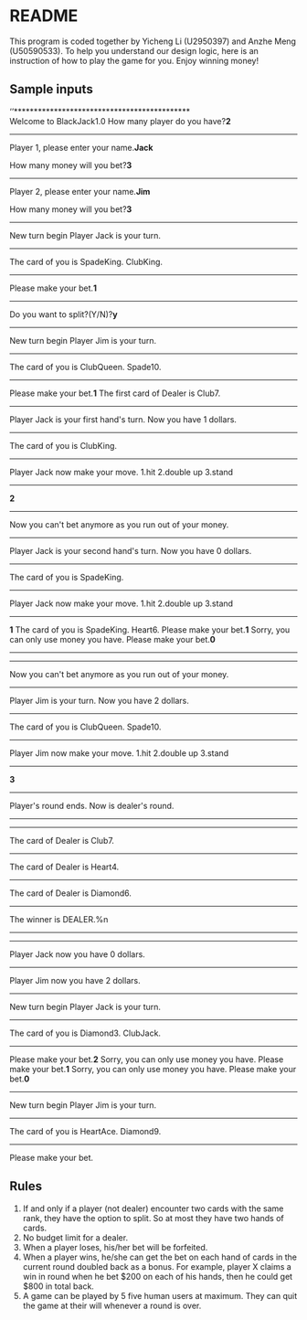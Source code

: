 # README


This program is coded together by Yicheng Li (U2950397) and Anzhe Meng (U50590533). 
To help you understand our design logic, here is an instruction of how to play the game for you.
Enjoy winning money!

## Sample inputs
‘’********************************************  
Welcome to BlackJack1.0
How many player do you have?**2**
**********************************************************
Player 1, please enter your name.**Jack**

 How many money will you bet?**3**
********************************************
Player 2, please enter your name.**Jim**

 How many money will you bet?**3**
********************************************
New turn begin
Player Jack is your turn.
********************************************
The card of you is
SpadeKing.
ClubKing.
********************************************
Please make your bet.**1**
********************************************
Do you want to split?(Y/N)?**y**
********************************************
New turn begin
Player Jim is your turn.
********************************************
The card of you is
ClubQueen.
Spade10.
********************************************
Please make your bet.**1**
The first card of Dealer is Club7.
********************************************
Player Jack is your first hand's turn.
Now you have 1 dollars.
********************************************
The card of you is
ClubKing.
********************************************
Player Jack now make your move.
1.hit
2.double up
3.stand
********************************************
**2**
********************************************
Now you can't bet anymore as you run out of your money.
********************************************
Player Jack is your second hand's turn.
Now you have 0 dollars.
********************************************
The card of you is
SpadeKing.
********************************************
Player Jack now make your move.
1.hit
2.double up
3.stand
********************************************
**1**
The card of you is
SpadeKing.
Heart6.
Please make your bet.**1**
Sorry, you can only use money you have.
Please make your bet.**0**
********************************************
********************************************
Now you can't bet anymore as you run out of your money.
********************************************
Player Jim is your turn.
Now you have 2 dollars.
********************************************
The card of you is
ClubQueen.
Spade10.
********************************************
Player Jim now make your move.
1.hit
2.double up
3.stand
********************************************
**3**
********************************************
Player's round ends. Now is dealer's round.
********************************************
********************************************
The card of Dealer is Club7.
********************************************
The card of Dealer is Heart4.
*******************************************
The card of Dealer is Diamond6.
********************************************
The winner is DEALER.%n
********************************************
********************************************
Player Jack now you have 0 dollars.
********************************************
Player Jim now you have 2 dollars.
********************************************
New turn begin
Player Jack is your turn.
********************************************
The card of you is
Diamond3.
ClubJack.
********************************************
Please make your bet.**2**
Sorry, you can only use money you have.
Please make your bet.**1**
Sorry, you can only use money you have.
Please make your bet.**0**
********************************************
New turn begin
Player Jim is your turn.
********************************************
The card of you is
HeartAce.
Diamond9.
********************************************
Please make your bet.

## Rules
1. If and only if a player (not dealer) encounter two cards with the same rank, they have the option to split. So at most they have two hands of cards.
2. No budget limit for a dealer. 
3. When a player loses, his/her bet will be forfeited.
4. When a player wins, he/she can get the bet on each hand of cards in the current round doubled back as a bonus. For example, player X claims a win in round when he bet $200 on each of his hands, then he could get $800 in total back.
5. A game can be played by 5 five human users at maximum. They can quit the game at their will whenever a round is over.
<!--stackedit_data:
eyJoaXN0b3J5IjpbLTE4NjUyMjM0NjddfQ==
-->